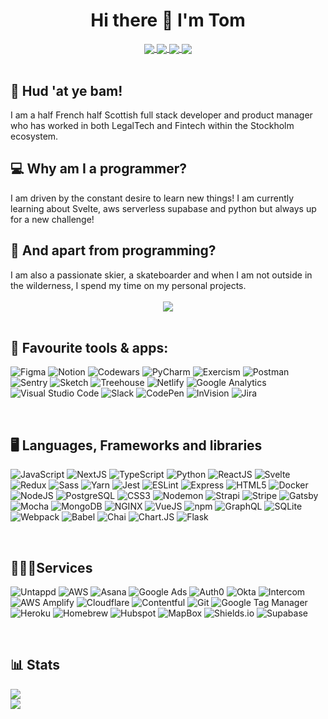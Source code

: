<h1 align="center">Hi there 👋 I'm Tom</h1>

<div align="center">
	<a href="https://github.com/Lambtsa">
		<img align="center" src="https://img.shields.io/badge/-GitHub-181717?logo=github&logoColor=white" />
	</a>
	<a href="https://stackoverflow.com/users/16334980/lambtsa">
		<img align="center" src="https://img.shields.io/badge/-Stack%20Overflow-F58025?logo=stackoverflow&logoColor=white" />
	</a>
	<a href="https://www.linkedin.com/in/lambtsa-tomlamb/">
		<img align="center" src="https://img.shields.io/badge/-LinkedIn-0A66C2?logo=linkedin&logoColor=white" />
	</a>
	<a href="https://www.instagram.com/lambtsa/">
		<img align="center" src="https://img.shields.io/badge/-Instagram-E4405F?logo=instagram&logoColor=white" />
	</a>
</div>

<br>
<h2>🏴󠁧󠁢󠁳󠁣󠁴󠁿 Hud 'at ye bam!</h2> 
I am a half French half Scottish full stack developer and product manager who has worked in both LegalTech and Fintech within the Stockholm ecosystem.    

<br>
<h2>💻 Why am I a programmer?</h2>
I am driven by the constant desire to learn new things! I am currently learning about Svelte, aws serverless supabase and python but always up for a new challenge!  

<br>
<h2>🎿 And apart from programming?</h2>
I am also a passionate skier, a skateboarder and when I am not outside in the wilderness, I spend my time on my personal projects.
  
<div align="center">
	<br>
	<img src="https://media.giphy.com/media/2fUIykozdBWL9JuKIS/giphy.gif">
</div>

<br>
<h2>📱 Favourite tools & apps:</h2>

![Figma](https://img.shields.io/badge/-Figma-F24E1E?logo=figma&logoColor=white)
![Notion](https://img.shields.io/badge/-Notion-000000?logo=notion&logoColor=white)
![Codewars](https://img.shields.io/badge/-Codewars-B1361E?logo=codewars&logoColor=white)
![PyCharm](https://img.shields.io/badge/-PyCharm-000000?logo=pycharm&logoColor=white)
![Exercism](https://img.shields.io/badge/-Exercism-009CAB?logo=exercism&logoColor=white)
![Postman](https://img.shields.io/badge/-Postman-FF6C37?logo=postman&logoColor=white)
![Sentry](https://img.shields.io/badge/-Sentry-362D59?logo=sentry&logoColor=white)
![Sketch](https://img.shields.io/badge/-Sketch-F7B500?logo=sketch&logoColor=white)
![Treehouse](https://img.shields.io/badge/-Treehouse-5FCF80?logo=treehouse&logoColor=white)
![Netlify](https://img.shields.io/badge/-Netlify-00C7B7?logo=netlify&logoColor=white)
![Google Analytics](https://img.shields.io/badge/-Google%20Analytics-E37400?logo=googleanalytics&logoColor=white)
![Visual Studio Code](https://img.shields.io/badge/-Visual%20Studio%20Code-007ACC?logo=visualstudiocode&logoColor=white)
![Slack](https://img.shields.io/badge/-Slack-4A154B?logo=slack&logoColor=white)
![CodePen](https://img.shields.io/badge/-CodePen-000000?logo=codepen&logoColor=white)
![InVision](https://img.shields.io/badge/-InVision-FF3366?logo=invision&logoColor=white)
![Jira](https://img.shields.io/badge/-Jira-0052CC?logo=jirasoftware&logoColor=white)

<br>
<h2>🖥 Languages, Frameworks and libraries</h2>

![JavaScript](https://img.shields.io/badge/-JavaScript-F7DF1E?logo=javascript&logoColor=white)
![NextJS](https://img.shields.io/badge/-NextJS-000000?logo=nextdotjs&logoColor=white)
![TypeScript](https://img.shields.io/badge/-TypeScript-3178C6?logo=typescript&logoColor=white)
![Python](https://img.shields.io/badge/-Python-3776AB?logo=python&logoColor=white)
![ReactJS](https://img.shields.io/badge/-ReactJS-61DAFB?logo=react&logoColor=white)
![Svelte](https://img.shields.io/badge/-Svelte-FF3E00?logo=svelte&logoColor=white)
![Redux](https://img.shields.io/badge/-Redux-764ABC?logo=redux&logoColor=white)
![Sass](https://img.shields.io/badge/-Sass-CC6699?logo=sass&logoColor=white)
![Yarn](https://img.shields.io/badge/-Yarn-2C8EBB?logo=yarn&logoColor=white)
![Jest](https://img.shields.io/badge/-Jest-C21325?logo=jest&logoColor=white)
![ESLint](https://img.shields.io/badge/-ESLint-4B32C3?logo=eslint&logoColor=white)
![Express](https://img.shields.io/badge/-Express-000000?logo=express&logoColor=white)
![HTML5](https://img.shields.io/badge/-HTML5-E34F26?logo=html5&logoColor=white)
![Docker](https://img.shields.io/badge/-Docker-2496ED?logo=docker&logoColor=white)
![NodeJS](https://img.shields.io/badge/-NodeJS-339933?logo=nodedotjs&logoColor=white)
![PostgreSQL](https://img.shields.io/badge/-PostgreSQL-4169E1?logo=postgresql&logoColor=white)
![CSS3](https://img.shields.io/badge/-CSS3-1572B6?logo=css3&logoColor=white)
![Nodemon](https://img.shields.io/badge/-Nodemon-76D04B?logo=nodemon&logoColor=white)
![Strapi](https://img.shields.io/badge/-Strapi-2F2E8B?logo=strapi&logoColor=white)
![Stripe](https://img.shields.io/badge/-Stripe-008CDD?logo=stripe&logoColor=white)
![Gatsby](https://img.shields.io/badge/-Gatsby-663399?logo=gatsby&logoColor=white)
![Mocha](https://img.shields.io/badge/-Mocha-8D6748?logo=mocha&logoColor=white)
![MongoDB](https://img.shields.io/badge/-MongoDB-47A248?logo=mongodb&logoColor=white)
![NGINX](https://img.shields.io/badge/-NGINX-009639?logo=nginx&logoColor=white)
![VueJS](https://img.shields.io/badge/-VueJS-4FC08D?logo=vuedotjs&logoColor=white)
![npm](https://img.shields.io/badge/-npm-CB3837?logo=npm&logoColor=white)
![GraphQL](https://img.shields.io/badge/-GraphQL-E434AA?logo=graphql&logoColor=white)
![SQLite](https://img.shields.io/badge/-SQLite-003B57?logo=sqlite&logoColor=white)
![Webpack](https://img.shields.io/badge/-Webpack-8DD6F9?logo=webpack&logoColor=white)
![Babel](https://img.shields.io/badge/-Babel-F9DC3E?logo=babel&logoColor=white)
![Chai](https://img.shields.io/badge/-Chai-A30701?logo=chai&logoColor=white)
![Chart.JS](https://img.shields.io/badge/-Chart.JS-FF6384?logo=chartdotjs&logoColor=white)
![Flask](https://img.shields.io/badge/-Flask-000000?logo=flask&logoColor=white)

<br>
<h2>👨🏼‍💻Services</h2>

![Untappd](https://img.shields.io/badge/-Untappd-FFC000?logo=untappd&logoColor=white)
![AWS](https://img.shields.io/badge/-AWS-232F3E?logo=amazonaws&logoColor=white)
![Asana](https://img.shields.io/badge/-Asana-273347?logo=asana&logoColor=white)
![Google Ads](https://img.shields.io/badge/-Google%20Ads-4285F4?logo=googleads&logoColor=white)
![Auth0](https://img.shields.io/badge/-Auth0-EB5424?logo=auth0&logoColor=white)
![Okta](https://img.shields.io/badge/-Okta-007DC1?logo=okta&logoColor=white)
![Intercom](https://img.shields.io/badge/-Intercom-6AFDEF?logo=intercom&logoColor=white)
![AWS Amplify](https://img.shields.io/badge/-AWS%20Amplify-FF9900?logo=awsamplify&logoColor=white)
![Cloudflare](https://img.shields.io/badge/-Cloudflare-F38020?logo=cloudflare&logoColor=white)
![Contentful](https://img.shields.io/badge/-Contentful-2478CC?logo=contentful&logoColor=white)
![Git](https://img.shields.io/badge/-Git-F05032?logo=git&logoColor=white)
![Google Tag Manager](https://img.shields.io/badge/-Google%20Tag%20Manager-246FDB?logo=googletagmanager&logoColor=white)
![Heroku](https://img.shields.io/badge/-Heroku-430098?logo=heroku&logoColor=white)
![Homebrew](https://img.shields.io/badge/-Homebrew-FBB040?logo=homebrew&logoColor=white)
![Hubspot](https://img.shields.io/badge/-Hubspot-FF7A59?logo=hubspot&logoColor=white)
![MapBox](https://img.shields.io/badge/-MapBox-000000?logo=mapbox&logoColor=white)
![Shields.io](https://img.shields.io/badge/-Shields%2Eio-000000?logo=shieldsdotio&logoColor=white)
![Supabase](https://img.shields.io/badge/-Supabase-3ECF8E?logo=supabase&logoColor=white)

<br>
<h2>📊 Stats</h2>

<div>
	<img src="https://github-readme-stats.vercel.app/api/top-langs/?username=lambtsa&theme=dracula&layout=compact">
	<br>
	<img src="https://github-readme-stats.vercel.app/api?username=lambtsa&show_icons=true&hide=contribs&custom_title=My%20Github%20Stats&count_private=true&theme=dracula">
</div>
